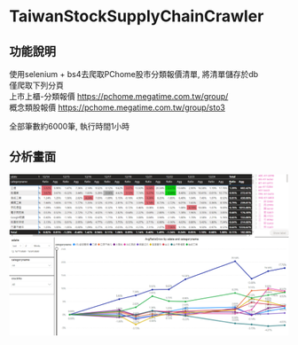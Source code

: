 # TaiwanStockSupplyChainCrawler

## 功能說明 </br>
使用selenium + bs4去爬取PChome股市分類報價清單, 將清單儲存於db</br>
僅爬取下列分頁</br>
上市上櫃-分類報價 https://pchome.megatime.com.tw/group/ </br>
概念類股報價 https://pchome.megatime.com.tw/group/sto3

全部筆數約6000筆, 執行時間1小時

## 分析畫面 
![image](https://github.com/hanyang0721/image/blob/master/Capture23.PNG)
